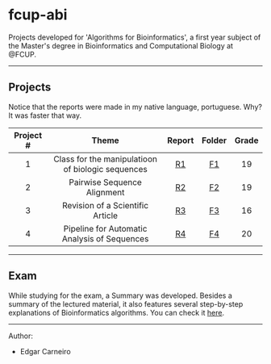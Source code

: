 # fcup-abi
Projects developed for 'Algorithms for Bioinformatics', a first year subject of the Master's degree in Bioinformatics and Computational Biology at @FCUP.

---

## Projects

Notice that the reports were made in my native language, portuguese. Why? It was faster that way.

| Project # | Theme | Report | Folder | Grade |
|:-:|:-:|:-:|:-:|:-:|
| 1 | Class for the manipulatioon of biologic sequences | [R1](https://github.com/EdgarACarneiro/fcup-abi/blob/master/Projects/P1/docs/Report.pdf) | [F1](https://github.com/EdgarACarneiro/fcup-abi/tree/master/Projects/P1) | 19 |
| 2 | Pairwise Sequence Alignment | [R2](https://github.com/EdgarACarneiro/fcup-abi/blob/master/Projects/P2/docs/Report.pdf) | [F2](https://github.com/EdgarACarneiro/fcup-abi/tree/master/Projects/P2) | 19 |
| 3 | Revision of a Scientific Article | [R3](https://github.com/EdgarACarneiro/fcup-abi/blob/master/Projects/P3/BioInf_Article_Revision.pdf) | [F3](https://github.com/EdgarACarneiro/fcup-abi/tree/master/Projects/P3) | 16 |
| 4 | Pipeline for Automatic Analysis of Sequences | [R4](https://github.com/EdgarACarneiro/fcup-abi/blob/master/Projects/P4/docs/Report_T4.pdf) | [F4](https://github.com/EdgarACarneiro/fcup-abi/tree/master/Projects/P4) | 20 |

---

## Exam

While studying for the exam, a Summary was developed. Besides a summary of the lectured material, it also features several step-by-step explanations of Bioinformatics algorithms. You can check it [here](https://github.com/EdgarACarneiro/fcup-abi/blob/master/Summary.md).

---
 Author: 
 * Edgar Carneiro
